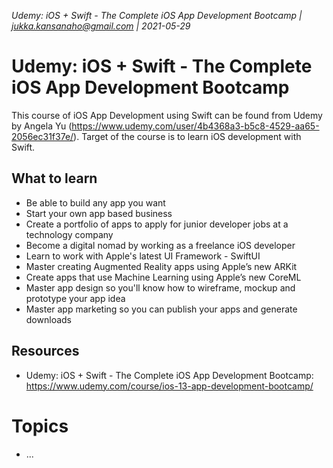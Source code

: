 _Udemy: iOS + Swift - The Complete iOS App Development Bootcamp | jukka.kansanaho@gmail.com | 2021-05-29_

# Udemy: iOS + Swift - The Complete iOS App Development Bootcamp

This course of iOS App Development using Swift can be found from Udemy by Angela Yu (https://www.udemy.com/user/4b4368a3-b5c8-4529-aa65-2056ec31f37e/).
Target of the course is to learn iOS development with Swift.

## What to learn
- Be able to build any app you want
- Start your own app based business
- Create a portfolio of apps to apply for junior developer jobs at a technology company
- Become a digital nomad by working as a freelance iOS developer
- Learn to work with Apple's latest UI Framework - SwiftUI
- Master creating Augmented Reality apps using Apple’s new ARKit
- Create apps that use Machine Learning using Apple’s new CoreML
- Master app design so you'll know how to wireframe, mockup and prototype your app idea
- Master app marketing so you can publish your apps and generate downloads

## Resources
- Udemy: iOS + Swift - The Complete iOS App Development Bootcamp: https://www.udemy.com/course/ios-13-app-development-bootcamp/


# Topics

- ...

